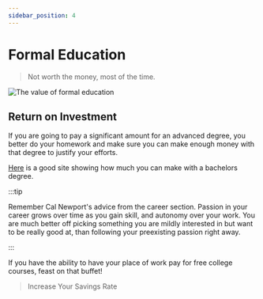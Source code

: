 ```yaml
---
sidebar_position: 4
---
```


# Formal Education

>Not worth the money, most of the time.

![The value of formal education](/img/meme-pyramid-scheme.svg)

## Return on Investment

If you are going to pay a significant amount for an advanced degree, you better do your homework and make sure you can make enough money with that degree to justify your efforts.

[Here](https://www.payscale.com/college-salary-report/majors-that-pay-you-back/bachelors) is a good site showing how much you can make with a bachelors degree. 

:::tip

Remember Cal Newport's advice from the career section. Passion in your career grows over time as you gain skill, and autonomy over your work. You are much better off picking something you are mildly interested in but want to be really good at, than following your preexisting passion right away.

:::

If you have the ability to have your place of work pay for free college courses, feast on that buffet!

>Increase Your Savings Rate